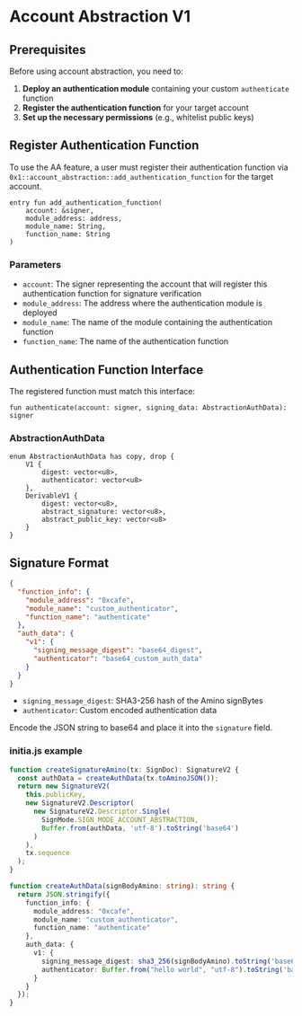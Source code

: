 # Account Abstraction V1

## Prerequisites

Before using account abstraction, you need to:

1. **Deploy an authentication module** containing your custom `authenticate` function
2. **Register the authentication function** for your target account
3. **Set up the necessary permissions** (e.g., whitelist public keys)

## Register Authentication Function

To use the AA feature, a user must register their authentication function via `0x1::account_abstraction::add_authentication_function` for the target account.

```move
entry fun add_authentication_function(
    account: &signer,
    module_address: address,
    module_name: String,
    function_name: String
)
```

### Parameters

* `account`: The signer representing the account that will register this authentication function for signature verification
* `module_address`: The address where the authentication module is deployed
* `module_name`: The name of the module containing the authentication function
* `function_name`: The name of the authentication function

## Authentication Function Interface

The registered function must match this interface:

```move
fun authenticate(account: signer, signing_data: AbstractionAuthData): signer
```

### AbstractionAuthData

```move
enum AbstractionAuthData has copy, drop {
    V1 {
        digest: vector<u8>,
        authenticator: vector<u8>
    },
    DerivableV1 {
        digest: vector<u8>,
        abstract_signature: vector<u8>,
        abstract_public_key: vector<u8>
    }
}
```

## Signature Format

```json
{
  "function_info": {
    "module_address": "0xcafe",
    "module_name": "custom_authenticator",
    "function_name": "authenticate"
  },
  "auth_data": {
    "v1": {
      "signing_message_digest": "base64_digest",
      "authenticator": "base64_custom_auth_data"
    }
  }
}
```

* `signing_message_digest`: SHA3-256 hash of the Amino signBytes
* `authenticator`: Custom encoded authentication data

Encode the JSON string to base64 and place it into the `signature` field.

### initia.js example

```ts
function createSignatureAmino(tx: SignDoc): SignatureV2 {
  const authData = createAuthData(tx.toAminoJSON());
  return new SignatureV2(
    this.publicKey,
    new SignatureV2.Descriptor(
      new SignatureV2.Descriptor.Single(
        SignMode.SIGN_MODE_ACCOUNT_ABSTRACTION,
        Buffer.from(authData, 'utf-8').toString('base64')
      )
    ),
    tx.sequence
  );
}

function createAuthData(signBodyAmino: string): string {
  return JSON.stringify({
    function_info: {
      module_address: "0xcafe",
      module_name: "custom_authenticator",
      function_name: "authenticate"
    },
    auth_data: {
      v1: {
        signing_message_digest: sha3_256(signBodyAmino).toString('base64'),
        authenticator: Buffer.from("hello world", "utf-8").toString('base64')
      }
    }
  });
}
```
